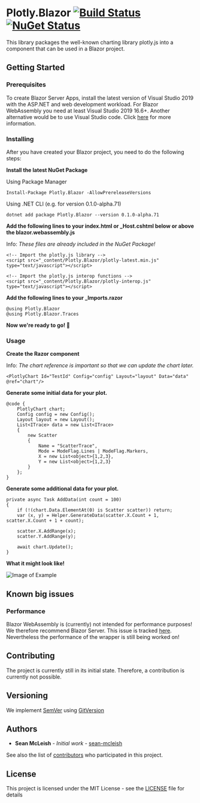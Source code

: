 # Plotly.Blazor [![Build Status](https://img.shields.io/github/workflow/status/LayTec-AG/Plotly.Blazor/Build%20&%20Deploy)](https://www.nuget.org/packages/Plotly.Blazor/) [![NuGet Status](https://img.shields.io/nuget/vpre/Plotly.Blazor)](https://www.nuget.org/packages/Plotly.Blazor/)
This library packages the well-known charting library plotly.js into a component that can be used in a Blazor project. 

## Getting Started
### Prerequisites

To create Blazor Server Apps, install the latest version of Visual Studio 2019 with the ASP.NET and web development workload.
For Blazor WebAssembly you need at least Visual Studio 2019 16.6+.
Another alternative would be to use Visual Studio code. Click [here](https://docs.microsoft.com/en-us/aspnet/core/blazor/get-started?view=aspnetcore-3.1&tabs=visual-studio-code) for more information.

### Installing

After you have created your Blazor project, you need to do the following steps:


**Install the latest NuGet Package**

Using Package Manager
```
Install-Package Plotly.Blazor -AllowPrereleaseVersions
```

Using .NET CLI (e.g. for version 0.1.0-alpha.71)
```
dotnet add package Plotly.Blazor --version 0.1.0-alpha.71
```


**Add the following lines to your index.html or _Host.cshtml below or above the blazor.webassembly.js**

Info: *These files are already included in the NuGet Package!*

```
<!-- Import the plotly.js library -->
<script src="_content/Plotly.Blazor/plotly-latest.min.js" type="text/javascript"></script>

<!-- Import the plotly.js interop functions -->
<script src="_content/Plotly.Blazor/plotly-interop.js" type="text/javascript"></script>
```

**Add the following lines to your _Imports.razor**

```
@using Plotly.Blazor
@using Plotly.Blazor.Traces
```

**Now we're ready to go! :tada:**

### Usage

**Create the Razor component**

Info: *The chart reference is important so that we can update the chart later.*

```
<PlotlyChart Id="TestId" Config="config" Layout="layout" Data="data" @ref="chart"/>
```

**Generate some initial data for your plot.**

```
@code {
    PlotlyChart chart;
    Config config = new Config();
    Layout layout = new Layout();
    List<ITrace> data = new List<ITrace>
    {
        new Scatter
        {
            Name = "ScatterTrace",
            Mode = ModeFlag.Lines | ModeFlag.Markers,
            X = new List<object>{1,2,3},
            Y = new List<object>{1,2,3}
        }
    };
}
```

**Generate some additional data for your plot.**

```
private async Task AddData(int count = 100)
{
    if (!(chart.Data.ElementAt(0) is Scatter scatter)) return;
    var (x, y) = Helper.GenerateData(scatter.X.Count + 1, scatter.X.Count + 1 + count);

    scatter.X.AddRange(x);
    scatter.Y.AddRange(y);

    await chart.Update();
}
```

**What it might look like!**

![Image of Example](https://i.imgur.com/WU4tdSA.png)

## Known big issues
### Performance
Blazor WebAssembly is (currently) not intended for performance purposes! We therefore recommend Blazor Server.
This issue is tracked [here](https://github.com/dotnet/aspnetcore/issues/5466).
Nevertheless the performance of the wrapper is still being worked on!

## Contributing

The project is currently still in its initial state. Therefore, a contribution is currently not possible.

## Versioning

We implement [SemVer](http://semver.org/) using [GitVersion](https://github.com/GitTools/GitVersion/)

## Authors

* **Sean McLeish** - *Initial work* - [sean-mcleish](https://github.com/sean-mcleish)

See also the list of [contributors](https://github.com/LayTec-AG/Plotly.Blazor/contributors) who participated in this project.

## License

This project is licensed under the MIT License - see the [LICENSE](LICENSE) file for details
